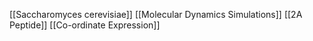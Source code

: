 [[Saccharomyces cerevisiae]]
[[Molecular Dynamics Simulations]]
[[2A Peptide]]
[[Co-ordinate Expression]]
